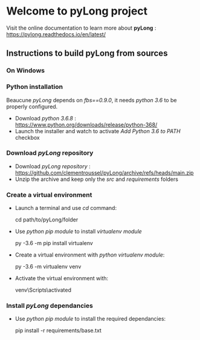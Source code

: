 # Welcome to pyLong project

Visit the online documentation to learn more about **pyLong** : https://pylong.readthedocs.io/en/latest/

## Instructions to build **pyLong** from sources

### On Windows

### Python installation

Beaucune *pyLong* depends on *fbs==0.9.0*, it needs *python 3.6* to be properly configured.  

* Download *python 3.6.8* : https://www.python.org/downloads/release/python-368/
* Launch the installer and watch to activate *Add Python 3.6 to PATH* checkbox

### Download *pyLong* repository

* Download *pyLong repository* : https://github.com/clementroussel/pyLong/archive/refs/heads/main.zip
* Unzip the archive and keep only the *src* and *requirements* folders

### Create a virtual environment

* Launch a terminal and use *cd* command:

   cd path/to/pyLong/folder

* Use *python pip module* to install *virtualenv module*

   py -3.6 -m pip install virtualenv

* Create a virtual environment with *python virtualenv module*:

    py -3.6 -m virtualenv venv

* Activate the virtual environment with:

   venv\Scripts\activated

### Install *pyLong* dependancies

* Use *python pip module* to install the required dependancies:

   pip install -r requirements/base.txt







